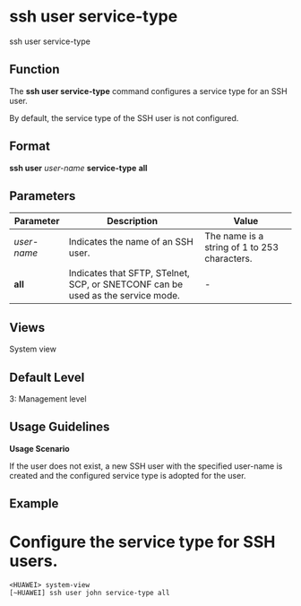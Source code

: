 ssh user service-type
=====================

ssh user service-type

Function
--------



The **ssh user service-type** command configures a service type for an SSH user.



By default, the service type of the SSH user is not configured.


Format
------

**ssh user** *user-name* **service-type** **all**


Parameters
----------

| Parameter | Description | Value |
| --- | --- | --- |
| *user-name* | Indicates the name of an SSH user. | The name is a string of 1 to 253 characters. |
| **all** | Indicates that SFTP, STelnet, SCP, or SNETCONF can be used as the service mode. | - |



Views
-----

System view


Default Level
-------------

3: Management level


Usage Guidelines
----------------

**Usage Scenario**

If the user does not exist, a new SSH user with the specified user-name is created and the configured service type is adopted for the user.


Example
-------

# Configure the service type for SSH users.
```
<HUAWEI> system-view
[~HUAWEI] ssh user john service-type all

```